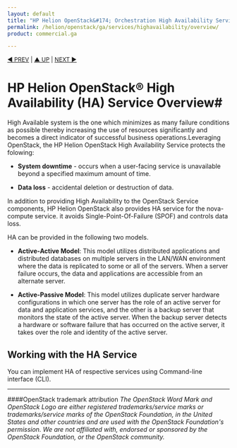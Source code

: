 ```yaml
---
layout: default
title: "HP Helion OpenStack&#174; Orchestration High Availability Service Overview"
permalink: /helion/openstack/ga/services/highavailability/overview/
product: commercial.ga

---
```

<!--UNDER REVISION-->

<script>

function PageRefresh {
onLoad="window.refresh"
}

PageRefresh();

</script>


<p style="font-size: small;"> <a href="/helion/openstack/services/object/overview/">&#9664; PREV</a> | <a href="/helion/openstack/services/overview/">&#9650; UP</a> | <a href="/helion/openstack/services/reporting/overview/"> NEXT &#9654</a> </p>

# HP Helion OpenStack&#174; High Availability (HA) Service Overview#

High Available system is the one which  minimizes as many failure conditions as possible thereby  increasing the  use of resources significantly and becomes a direct indicator of successful  business operations.Leveraging OpenStack, the HP Helion OpenStack High Availability Service protects the folowing:

* **System downtime** - occurs when a user-facing service is unavailable beyond a specified maximum amount of time.

* **Data loss** - accidental deletion or destruction of data.  
 
 In addition to providing High Availability to the OpenStack Service components, HP Helion OpenStack also provides HA service for the nova-compute service. it avoids Single-Point-Of-Failure (SPOF) and controls data loss.  

HA can be provided in the following two models.

- **Active-Active Model**: This model utilizes distributed applications and distributed databases on multiple servers in the LAN/WAN  environment where the data is replicated to some or all of the  servers. When a server failure occurs, the data and applications are  accessible from an alternate server. 

- **Active-Passive Model**: This model utilizes duplicate server hardware  configurations in which one server has the role of an active server  for data and application services, and the other is a backup server  that monitors the state of the active server. When the backup server  detects a hardware or software failure that has occurred on the active  server, it takes over the role and identity of the active server.


## Working with the HA Service

You can implement HA of respective services using Command-line interface (CLI).

----
####OpenStack trademark attribution
*The OpenStack Word Mark and OpenStack Logo are either registered trademarks/service marks or trademarks/service marks of the OpenStack Foundation, in the United States and other countries and are used with the OpenStack Foundation's permission. We are not affiliated with, endorsed or sponsored by the OpenStack Foundation, or the OpenStack community.*







